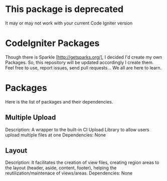 # This package is deprecated
It may or may not work with your current Code Igniter version


CodeIgniter Packages
====================

Though there is Sparkle [http://getsparks.org/], I decided I'd create my own Packages. So, this repository will be updated accordingly I create them. Feel free to use, report issues, send pull requests… We all are here to learn.

Packages
========

Here is the list of packages and their dependencies.

Multiple Upload
---------------
Description: A wrapper to the built-in CI Upload Library to allow users upload multiple files at one
Dependencies: None


Layout
------
Description: It facilitates the creation of view files, creating region areas to the layout (header, aside, content, footer), helping the reutilization/maintenace of views/areas.
Dependencies: None
